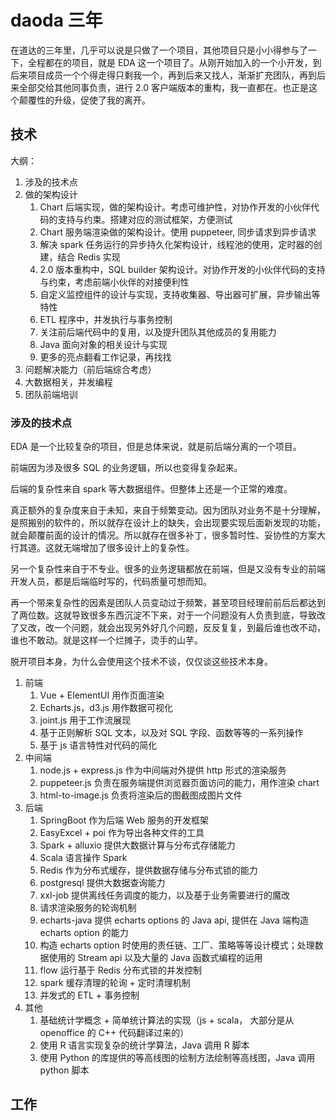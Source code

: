 # daoda 三年

在道达的三年里，几乎可以说是只做了一个项目，其他项目只是小小得参与了一下，全程都在的项目，就是 EDA 这一个项目了。从刚开始加入的一个小开发，到后来项目成员一个个得走得只剩我一个，再到后来又找人，渐渐扩充团队，再到后来全部交给其他同事负责，进行 2.0 客户端版本的重构，我一直都在。也正是这个颠覆性的升级，促使了我的离开。

## 技术

大纲：

1. 涉及的技术点
2. 做的架构设计
   1. Chart 后端实现，做的架构设计。考虑可维护性，对协作开发的小伙伴代码的支持与约束。搭建对应的测试框架，方便测试
   2. Chart 服务端渲染做的架构设计。使用 puppeteer, 同步请求到异步请求
   3. 解决 spark 任务运行的异步持久化架构设计，线程池的使用，定时器的创建，结合 Redis 实现
   4. 2.0 版本重构中，SQL builder 架构设计。对协作开发的小伙伴代码的支持与约束，考虑前端小伙伴的对接便利性
   5. 自定义监控组件的设计与实现，支持收集器、导出器可扩展，异步输出等特性
   6. ETL 程序中，并发执行与事务控制
   7. 关注前后端代码中的复用，以及提升团队其他成员的复用能力
   8. Java 面向对象的相关设计与实现
   9. 更多的亮点翻看工作记录，再找找
3. 问题解决能力（前后端综合考虑）
4. 大数据相关，并发编程
5. 团队前端培训


### 涉及的技术点

EDA 是一个比较复杂的项目，但是总体来说，就是前后端分离的一个项目。

前端因为涉及很多 SQL 的业务逻辑，所以也变得复杂起来。

后端的复杂性来自 spark 等大数据组件。但整体上还是一个正常的难度。

真正额外的复杂度来自于未知，来自于频繁变动。因为团队对业务不是十分理解，是照搬别的软件的，所以就存在设计上的缺失，会出现要实现后面新发现的功能，就会颠覆前面的设计的情况。所以就存在很多补丁，很多暂时性、妥协性的方案大行其道。这就无端增加了很多设计上的复杂性。

另一个复杂性来自于不专业。很多的业务逻辑都放在前端，但是又没有专业的前端开发人员，都是后端临时写的，代码质量可想而知。

再一个带来复杂性的因素是团队人员变动过于频繁，甚至项目经理前前后后都达到了两位数。这就导致很多东西沉淀不下来，对于一个问题没有人负责到底，导致改了又改，改一个问题，就会出现另外好几个问题，反反复复，到最后谁也改不动，谁也不敢动。就是这样一个烂摊子，烫手的山芋。

脱开项目本身，为什么会使用这个技术不谈，仅仅谈这些技术本身。

1. 前端
   1. Vue + ElementUI 用作页面渲染
   2. Echarts.js，d3.js 用作数据可视化
   3. joint.js 用于工作流展现
   4. 基于正则解析 SQL 文本，以及对 SQL 字段、函数等等的一系列操作
   5. 基于 js 语言特性对代码的简化
2. 中间端
   1. node.js + express.js 作为中间端对外提供 http 形式的渲染服务
   2. puppeteer.js 负责在服务端提供浏览器页面访问的能力，用作渲染 chart
   3. html-to-image.js 负责将渲染后的图截图成图片文件
3. 后端
   1. SpringBoot 作为后端 Web 服务的开发框架
   2. EasyExcel + poi 作为导出各种文件的工具
   3. Spark + alluxio 提供大数据计算与分布式存储能力
   4. Scala 语言操作 Spark
   5. Redis 作为分布式缓存，提供数据存储与分布式锁的能力
   6. postgresql 提供大数据查询能力
   7. xxl-job 提供离线任务调度的能力，以及基于业务需要进行的魔改
   8. 请求渲染服务的轮询机制
   9. echarts-java 提供 echarts options 的 Java api, 提供在 Java 端构造 echarts option 的能力
   10. 构造 echarts option 时使用的责任链、工厂、策略等等设计模式；处理数据使用的 Stream api 以及大量的 Java 函数式编程的运用
   11. flow 运行基于 Redis 分布式锁的并发控制
   12. spark 缓存清理的轮询 + 定时清理机制
   13. 并发式的 ETL + 事务控制
4. 其他
   1. 基础统计学概念 + 简单统计算法的实现（js + scala， 大部分是从 openoffice 的 C++ 代码翻译过来的）
   2. 使用 R 语言实现复杂的统计学算法，Java 调用 R 脚本
   3. 使用 Python 的库提供的等高线图的绘制方法绘制等高线图，Java 调用 python 脚本


## 工作




